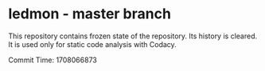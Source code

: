 # ledmon - master branch

This repository contains frozen state of the repository.
Its history is cleared. It is used only for static code
analysis with Codacy.

Commit Time: 1708066873